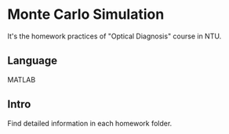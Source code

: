 # Monte Carlo Simulation

It's the homework practices of "Optical Diagnosis" course in NTU.

## Language
MATLAB

## Intro
Find detailed information in each homework folder.
